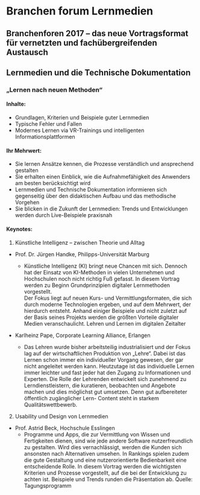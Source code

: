 # Branchen forum Lernmedien
## Branchenforen 2017 – das neue Vortragsformat für vernetzten und fachübergreifenden Austausch
## Lernmedien und die Technische Dokumentation
### „Lernen nach neuen Methoden“ 
#### Inhalte:
* Grundlagen, Kriterien und Beispiele guter Lernmedien
* Typische Fehler und Fallen
* Modernes Lernen via VR-Trainings und intelligenten  
Informationsplattformen

#### Ihr Mehrwert:
+ Sie lernen Ansätze kennen, die Prozesse verständlich und
ansprechend gestalten
+ Sie erhalten einen Einblick, wie die Aufnahmefähigkeit
des Anwenders am besten berücksichtigt wird
+ Lernmedien und Technische Dokumentation informieren
sich gegenseitig über den didaktischen Aufbau und das
methodische Vorgehen
+ Sie blicken in die Zukunft der Lernmedien: Trends und
Entwicklungen werden durch Live-Beispiele praxisnah

#### Keynotes:
1. Künstliche Intelligenz – zwischen Theorie
und Alltag
  * Prof. Dr. Jürgen Handke, Philipps-Universität Marburg
    + Künstliche Intelligenz (KI) bringt neue Chancen mit
sich. Dennoch hat der Einsatz von KI-Methoden in vielen
Unternehmen und Hochschulen noch nicht richtig Fuß
gefasst. In diesem Vortrag werden zu Beginn Grundprinzipien
digitaler Lernmethoden vorgestellt.  
Der Fokus liegt auf neuen Kurs- und Vermittlungsformaten, die sich durch
moderne Technologien ergeben, und auf dem Mehrwert,
der hierdurch entsteht. Anhand einiger Beispiele und
nicht zuletzt auf der Basis seines Projekts werden die
größten Vorteile digitaler Medien veranschaulicht.
Lehren und Lernen im digitalen Zeitalter

  * Karlheinz Pape, Corporate Learning Alliance, Erlangen
    + Das Lehren wurde bisher arbeitsteilig industrialisiert und
der Fokus lag auf der wirtschaftlichen Produktion von
„Lehre“. Dabei ist das Lernen schon immer ein individueller
Vorgang gewesen, der gar nicht angeleitet werden
kann. Heutzutage ist das individuelle Lernen immer leichter
und fast jeder hat den Zugang zu Informationen und
Experten. Die Rolle der Lehrenden entwickelt sich zunehmend
zu Lerndienstleistern, die kuratieren, beobachten
und Angebote machen und dies möglichst gut umsetzen.
Denn gut aufbereiteter öffentlich zugänglicher Lern-
Content steht in starkem Qualitätswettbewerb.

2. Usability und Design von Lernmedien
  * Prof. Astrid Beck, Hochschule Esslingen
    + Programme und Apps, die zur Vermittlung von Wissen
und Fertigkeiten dienen, sind wie jede andere Software
nutzerfreundlich zu gestalten. Wird dies vernachlässigt,
werden die Kunden sich ansonsten nach Alternativen
umsehen. In Rankings spielen zudem die gute Gestaltung
und eine nutzerorientierte Bedienbarkeit eine entscheidende
Rolle. In diesem Vortrag werden die wichtigsten Kriterien
und Prozesse vorgestellt, auf die bei der Entwicklung
zu achten ist. Beispiele und Trends runden die Präsentation
ab.
Quelle: Tagungsprogramm
